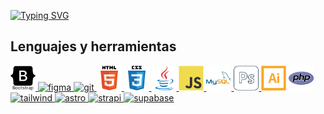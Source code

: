 [![Typing SVG](https://readme-typing-svg.demolab.com?font=Fira+Code&pause=1000&color=F75DDF&random=false&width=435&lines=Hola!+Soy+Juan+Diego+%F0%9F%91%8B+;Desarrollador+Front-End%F0%9F%9A%80)](https://git.io/typing-svg)

## Lenguajes y herramientas
<p align="left"> <a href="https://getbootstrap.com" target="_blank" rel="noreferrer"> <img src="https://raw.githubusercontent.com/devicons/devicon/master/icons/bootstrap/bootstrap-plain-wordmark.svg" alt="bootstrap" width="40" height="40"/> </a> </a> <a href="https://www.figma.com/" target="_blank" rel="noreferrer"> <img src="https://www.vectorlogo.zone/logos/figma/figma-icon.svg" alt="figma" width="40" height="40"/> </a> <a href="https://git-scm.com/" target="_blank" rel="noreferrer"> <img src="https://www.vectorlogo.zone/logos/git-scm/git-scm-icon.svg" alt="git" width="40" height="40"/> </a> <a href="https://www.w3.org/html/" target="_blank" rel="noreferrer"> <img src="https://raw.githubusercontent.com/devicons/devicon/master/icons/html5/html5-original-wordmark.svg" alt="html5" width="40" height="40"/> </a><a href="https://www.w3schools.com/css/" target="_blank" rel="noreferrer"> <img src="https://raw.githubusercontent.com/devicons/devicon/master/icons/css3/css3-original-wordmark.svg" alt="css3" width="40" height="40"/> </a> <a href="https://www.java.com" target="_blank" rel="noreferrer"> <img src="https://raw.githubusercontent.com/devicons/devicon/master/icons/java/java-original.svg" alt="java" width="40" height="40"/> </a> <a href="https://developer.mozilla.org/en-US/docs/Web/JavaScript" target="_blank" rel="noreferrer"> <img src="https://raw.githubusercontent.com/devicons/devicon/master/icons/javascript/javascript-original.svg" alt="javascript" width="40" height="40"/> </a> <a href="https://www.mysql.com/" target="_blank" rel="noreferrer"> <img src="https://raw.githubusercontent.com/devicons/devicon/master/icons/mysql/mysql-original-wordmark.svg" alt="mysql" width="40" height="40"/> </a> <a href="https://www.photoshop.com/en" target="_blank" rel="noreferrer"> <img src="https://raw.githubusercontent.com/devicons/devicon/master/icons/photoshop/photoshop-line.svg" alt="photoshop" width="40" height="40"/> <a href="https://www.adobe.com/illustrator" target="_blank" rel="noreferrer"><img src="https://github.com/devicons/devicon/blob/master/icons/illustrator/illustrator-line.svg" alt="ilustrator" width="40" height="40"/></a> </a> <a href="https://www.php.net" target="_blank" rel="noreferrer"> <img src="https://raw.githubusercontent.com/devicons/devicon/master/icons/php/php-original.svg" alt="php" width="40" height="40"/> </a> <a href="https://tailwindcss.com/" target="_blank" rel="noreferrer"> <img src="https://www.vectorlogo.zone/logos/tailwindcss/tailwindcss-icon.svg" alt="tailwind" width="40" height="40"/> </a> <a href="https://astro.build/" target="_blank" rel="noreferrer"><img src="https://styles.redditmedia.com/t5_4rihps/styles/communityIcon_0jxadazsuhb71.png?width=256&s=b4ef15ba63fe18f4b80b1b9f96f886a5063d4a2b" alt="astro" width="40" height="40" /> </a> <a href="https://strapi.io/" target="_blank" rel="noreferrer"> <img src="https://seeklogo.com/images/S/strapi-icon-logo-2E03188067-seeklogo.com.png" alt="strapi" width="40" height="40"/> </a> <a href="https://supabase.com/" target="_blank" rel="noreferrer"> <img src="https://s4-recruiting.cdn.greenhouse.io/external_greenhouse_job_boards/logos/400/588/400/original/profile_pic.png?1665772600" alt="supabase" width="40" height="40"/> </a> </p>
<!--
## 👋 Hola, soy Juan Diego Montenegro Segura.

Actualmente, soy estudiante de Ingeniería en Software en la Universidad Surcolombiana de Neiva, ubicada en Colombia. Mi enfoque principal está en el desarrollo web front-end, utilizando tecnologías como Astro, Javascript, y Tailwind. Además, reforzado con experiencia en diseño UI/UX y gráfico. Actualmente Estoy estudiando Back-end con Java y MySQL.
Mi objetivo es seguir aprendiendo constantemente y aspirar a convertirme en un desarrollador Full Stack.
**Juanshiu/Juanshiu** is a ✨ _special_ ✨ repository because its `README.md` (this file) appears on your GitHub profile.

Here are some ideas to get you started:

- 🔭 I’m currently working on ...
- 🌱 I’m currently learning ...
- 👯 I’m looking to collaborate on ...
- 🤔 I’m looking for help with ...
- 💬 Ask me about ...
- 📫 How to reach me: ...
- 😄 Pronouns: ...
- ⚡ Fun fact: ...
-->

